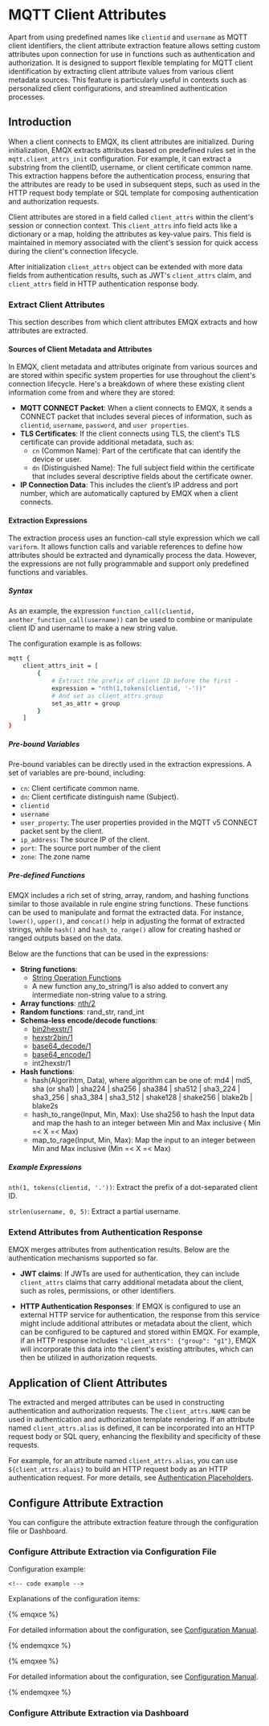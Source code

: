 # MQTT Client Attributes

Apart from using predefined names like `clientid` and `username` as MQTT client identifiers, the client attribute extraction feature allows setting custom attributes upon connection for use in functions such as authentication and authorization. It is designed to support flexible templating for MQTT client identification by extracting client attribute values from various client metadata sources. This feature is particularly useful in contexts such as personalized client configurations, and streamlined authentication processes.

## Introduction

When a client connects to EMQX, its client attributes are initialized. During initialization, EMQX extracts attributes based on predefined rules set in the `mqtt.client_attrs_init` configuration. For example, it can extract a substring from the clientID, username, or client certificate common name. This extraction happens before the authentication process, ensuring that the attributes are ready to be used in subsequent steps, such as used in the HTTP request body template or SQL template for composing authentication and authorization requests.

Client attributes are stored in a field called `client_attrs` within the client's session or connection context. This `client_attrs` info field acts like a dictionary or a map, holding the attributes as key-value pairs. This field is maintained in memory associated with the client's session for quick access during the client's connection lifecycle.

After initialization `client_attrs` object can be extended with more data fields from authentication results, such as JWT's `client_attrs` claim, and `client_attrs` field in HTTP authentication response body.

### Extract Client Attributes

This section describes from which client attributes EMQX extracts and how attributes are extracted.

#### Sources of Client Metadata and Attributes

In EMQX, client metadata and attributes originate from various sources and are stored within specific system properties for use throughout the client's connection lifecycle. Here's a breakdown of where these existing client information come from and where they are stored:

- **MQTT CONNECT Packet**: When a client connects to EMQX, it sends a CONNECT packet that includes several pieces of information, such as `clientid`, `username`, `password`, and `user properties`.
- **TLS Certificates**: If the client connects using TLS, the client's TLS certificate can provide additional metadata, such as:
  - `cn` (Common Name): Part of the certificate that can identify the device or user.
  - `dn` (Distinguished Name): The full subject field within the certificate that includes several descriptive fields about the certificate owner.
- **IP Connection Data**: This includes the client’s IP address and port number, which are automatically captured by EMQX when a client connects.

#### Extraction Expressions

The extraction process uses an function-call style expression which we call `variform`. It allows function calls and variable references to define how attributes should be extracted and dynamically process the data. However, the expressions are not fully programmable and support only predefined functions and variables.

##### Syntax

As an example, the expression `function_call(clientid, another_function_call(username))` can be used to combine or manipulate client ID and username to make a new string value.

The configuration example is as follows:

```bash
mqtt {
    client_attrs_init = [
        {
            # Extract the prefix of client ID before the first -
            expression = "nth(1,tokens(clientid, '-'))"
            # And set as client_attrs.group
            set_as_attr = group
        }
    ]
}
```

##### Pre-bound Variables

Pre-bound variables can be directly used in the extraction expressions. A set of variables are pre-bound, including:

- `cn`: Client certificate common name.
- `dn`: Client certificate distinguish name (Subject).
- `clientid`
- `username`
- `user_property`: The user properties provided in the MQTT v5 CONNECT packet sent by the client.
- `ip_address`: The source IP of the client.
- `port`: The source port number of the client
- `zone`: The zone name

##### Pre-defined Functions

EMQX includes a rich set of string, array, random, and hashing functions similar to those available in rule engine string functions. These functions can be used to manipulate and format the extracted data. For instance, `lower()`, `upper()`, and `concat()` help in adjusting the format of extracted strings, while `hash()` and `hash_to_range()` allow for creating hashed or ranged outputs based on the data.

Below are the functions that can be used in the expressions:

- **String functions**: 
  - [String Operation Functions](../data-integration/rule-sql-builtin-functions.md#string-operation-functions)
  - A new function any_to_string/1 is also added to convert any intermediate non-string value to a string.
- **Array functions**: [nth/2](../data-integration/rule-sql-builtin-functions.md#nth-n-integer-array-array-any)
- **Random functions**: rand_str, rand_int
- **Schema-less encode/decode functions**:
  - [bin2hexstr/1](../data-integration/rule-sql-builtin-functions.md#bin2hexstr-data-binary-string)
  - [hexstr2bin/1](../data-integration/rule-sql-builtin-functions.md#hexstr2bin-data-string-binary)
  - [base64_decode/1](../data-integration/rule-sql-builtin-functions.md#base64-decode-data-string-bytes-string)
  - [base64_encode/1](../data-integration/rule-sql-builtin-functions.md#base64-encode-data-string-bytes-string)
  - int2hexstr/1
- **Hash functions**:
  - hash(Algorihtm, Data), where  algorithm can be one of: md4 | md5, sha (or sha1) | sha224 | sha256 | sha384 | sha512 | sha3_224 | sha3_256 | sha3_384 | sha3_512 | shake128 | shake256 | blake2b | blake2s
  - hash_to_range(Input, Min, Max): Use sha256 to hash the Input data and map the hash to an integer between Min and Max inclusive ( Min =< X =< Max)
  - map_to_rage(Input, Min, Max): Map the input to an integer between Min and Max inclusive (Min =< X =< Max)

##### Example Expressions

`nth(1, tokens(clientid, '.'))`:  Extract the prefix of a dot-separated client ID.

`strlen(username, 0, 5)`: Extract a partial username.

### Extend Attributes from Authentication Response

EMQX merges attributes from authentication results. Below are the authentication mechanisms supported so far.

- **JWT claims**: If JWTs are used for authentication, they can include `client_attrs` claims that carry additional metadata about the client, such as roles, permissions, or other identifiers.

- **HTTP Authentication Responses**: If EMQX is configured to use an external HTTP service for authentication, the response from this service might include additional attributes or metadata about the client, which can be configured to be captured and stored within EMQX. For example, if an HTTP response includes `"client_attrs": {"group": "g1"}`, EMQX will incorporate this data into the client's existing attributes, which can then be utilized in authorization requests.

## Application of Client Attributes

The extracted and merged attributes can be used in constructing authentication and authorization requests. The `client_attrs.NAME` can be used in authentication and authorization template rendering. If an attribute named `client_attrs.alias` is defined, it can be incorporated into an HTTP request body or SQL query, enhancing the flexibility and specificity of these requests.

For example, for an attribute named `client_attrs.alias`, you can use `${client_attrs.alais}` to build an HTTP request body as an HTTP authentication request.  For more details, see [Authentication Placeholders](../access-control/authn/authn.md#authentication-placeholders).

## Configure Attribute Extraction

You can configure the attribute extraction feature through the configuration file or Dashboard.

### Configure Attribute Extraction via Configuration File

Configuration example:

```
<!-- code example -->
```

Explanations of the configuration items:



{% emqxce %}

For detailed information about the configuration, see [Configuration Manual](https://www.emqx.io/docs/en/v@CE_VERSION@/hocon/).

{% endemqxce %}

{% emqxee %}

For detailed information about the configuration, see [Configuration Manual](https://docs.emqx.com/en/enterprise/v@EE_VERSION@/hocon/).

{% endemqxee %}

### Configure Attribute Extraction via Dashboard

<!-- Add description after Frontend dev. Complete -->

